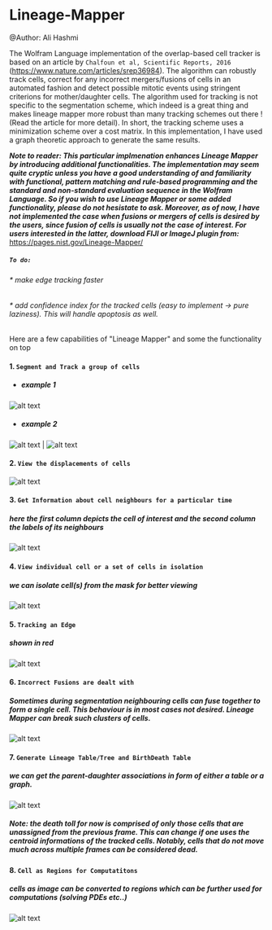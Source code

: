 # Lineage-Mapper
@Author: Ali Hashmi

The Wolfram Language implementation of the overlap-based cell tracker is based on an article by `Chalfoun et al, Scientific Reports, 2016` (https://www.nature.com/articles/srep36984). The algorithm can robustly track cells, correct for any incorrect mergers/fusions of cells in an automated fashion and detect possible mitotic events using stringent criterions for mother/daughter cells. The algorithm used for tracking is not specific to the segmentation scheme, which indeed is a great thing and makes lineage mapper more robust than many tracking schemes out there ! (Read the article for more detail). In short, the tracking scheme uses a minimization scheme over a cost matrix. In this implementation, I have used a graph theoretic approach to generate the same results. 


***Note to reader: This particular implmenation enhances Lineage Mapper by introducing additional functionalities. The implementation may seem quite cryptic unless you have a good understanding of and familiarity with functional, pattern matching and rule-based programming and the standard and non-standard evaluation sequence in the Wolfram Language. So if you wish to use Lineage Mapper or some added functionality, please do not hesistate to ask. Moreover, as of now, I have not implemented the case when fusions or mergers of cells is desired by the users, since fusion of cells is usually not the case of interest. For users interested in the latter, download FIJI or ImageJ plugin from:***
https://pages.nist.gov/Lineage-Mapper/


##### `To do:`
###### * make edge tracking faster
###### * add confidence index for the tracked cells (easy to implement -> pure laziness). This will handle apoptosis as well.


Here are a few capabilities of "Lineage Mapper" and some the functionality on top

#### 1. `Segment and Track a group of cells`

* ##### example 1

![alt text](https://github.com/alihashmiii/Lineage-Mapper/blob/master/uploadReadMe/alain.gif)

* ##### example 2

![alt text](https://github.com/alihashmiii/Lineage-Mapper/blob/master/uploadReadMe/benoitsmask.gif) | ![alt text](https://github.com/alihashmiii/Lineage-Mapper/blob/master/uploadReadMe/benoitsmasksegtracked.gif)

#### 2. `View the displacements of cells`

![alt text](https://github.com/alihashmiii/Lineage-Mapper/blob/master/uploadReadMe/centroiddispmap.png)

#### 3. `Get Information about cell neighbours for a particular time`

##### **here the first column depicts the cell of interest and the second column the labels of its neighbours**

![alt text](https://github.com/alihashmiii/Lineage-Mapper/blob/master/uploadReadMe/cellneighbours.png)


#### 4. `View individual cell or a set of cells in isolation`

##### we can isolate cell(s) from the mask for better viewing 

![alt text](https://github.com/alihashmiii/Lineage-Mapper/blob/master/uploadReadMe/seesingleormultiplecells.png)


#### 5. `Tracking an Edge`

##### ****shown in red****

![alt text](https://github.com/alihashmiii/Lineage-Mapper/blob/master/uploadReadMe/benoitedgetrack.gif)


#### 6. `Incorrect Fusions are dealt with`

##### Sometimes during segmentation neighbouring cells can fuse together to form a single cell. This behaviour is in most cases not desired. Lineage Mapper can break such clusters of cells.

![alt text](https://github.com/alihashmiii/Lineage-Mapper/blob/master/uploadReadMe/maskcorrections.png)

#### 7. `Generate Lineage Table/Tree and BirthDeath Table`

##### **we can get the parent-daughter associations in form of either a table or a graph.**

![alt text](https://github.com/alihashmiii/Lineage-Mapper/blob/master/uploadReadMe/tablesandtrees.png)


##### **Note: the death toll for now is comprised of only those cells that are unassigned from the previous frame. This can change if one uses the centroid informations of the tracked cells. Notably, cells that do not move much across multiple frames can be considered dead.**


#### 8. `Cell as Regions for Computatitons`

##### cells as image can be converted to regions which can be further used for computations (solving PDEs etc..)

![alt text](https://github.com/alihashmiii/Lineage-Mapper/blob/master/uploadReadMe/solveequations%20over%20a%20cell.png)

